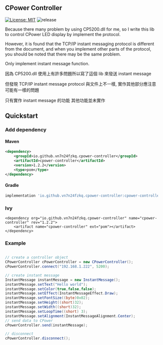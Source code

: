 ## CPower Controller

[![License: MIT](https://img.shields.io/badge/License-MIT-green.svg?style=for-the-badge)](https://github.com/vn7n24fzkq/CPower-Controller/blob/master/LICENSE)
![release](https://img.shields.io/github/v/release/vn7n24fzkq/CPower-Controller?style=for-the-badge)

Because there many problem by using CP5200.dll for me, so I write this lib to control CPower LED display by implement the protocol.

However, it is found that the TCP/IP instant messaging protocol is different from the document, and when you implement other parts of the protocol, you should be noted that there may be the same problem.

Only implement instant message function.

因為 CP5200.dll 使用上有許多問題所以寫了這個 lib 來發送 instant message

但發現 TCP/IP instant message protocol 與文件上不一樣, 實作其他部分應注意可能有一樣的問題

只有實作 instant message 的功能 其他功能並未實作

## Quickstart

### Add dependency

#### Maven

```xml
<dependency>
	<groupId>io.github.vn7n24fzkq.cpower-controller</groupId>
	<artifactId>cpower-controller</artifactId>
	<version>1.2.2</version>
	<type>pom</type>
</dependency>
```

#### Gradle

```groovy
implementation 'io.github.vn7n24fzkq.cpower-controller:cpower-controller:1.2.2'
```

### Ivy

```ivy
<dependency org="io.github.vn7n24fzkq.cpower-controller" name="cpower-controller" rev="1.2.2">
	<artifact name="cpower-controller" ext="pom"></artifact>
</dependency>
```

### Example

```java

// create a controller object
CPowerController cPowerController = new CPowerController();
cPowerController.connect("192.168.1.222", 5200);

// create instant message
InstantMessage instantMessage = new InstantMessage();
instantMessage.setText("Hello world");
instantMessage.setColor(true,false,false);
instantMessage.setEffect(InstantMessageEffect.Draw);
instantMessage.setFontSize((byte)0x02);
instantMessage.setHeight((short)32);
instantMessage.setWidth((short)32);
instantMessage.setLoopTime((short) 3);
instantMessage.setAlignment(InstantMessageAlignment.Center);
// send data to CPower
cPowerController.send(instantMessage);

// disconnect
cPowerController.disconnect();
```
